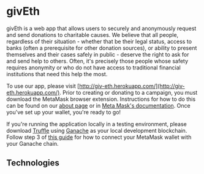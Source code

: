 # givEth

givEth is a web app that allows users to securely and anonymously request and send donations to charitable causes. We believe that all people, regardless of their situation - whether that be their legal status, access to banks (often a prerequisite for other donation sources), or ability to present themselves and their cases safely in public - deserve the right to ask for and send help to others. Often, it's precisely those people whose safety requires anonymity or who do not have access to traditional financial institutions that need this help the most.

To use our app, please visit [http://giv-eth.herokuapp.com/](http://giv-eth.herokuapp.com/). Prior to creating or donating to a campaign, you must download the MetaMask browser extension. Instructions for how to do this can be found on our [about page](http://giv-eth.herokuapp.com/about) or in [Meta Mask's documentation](https://metamask.io/download.html). Once you've set up your wallet, you're ready to go!

If you're running the application locally in a testing environment, please download [Truffle](https://www.trufflesuite.com/) using [Ganache](https://www.trufflesuite.com/docs/ganache/overview) as your local development blockchain. Follow step 3 of [this guide](https://medium.com/@adamh90/creating-a-local-test-environment-for-ethereum-smart-contracts-1f638efca020) for how to connect your MetaMask wallet with your Ganache chain.

## Technologies

